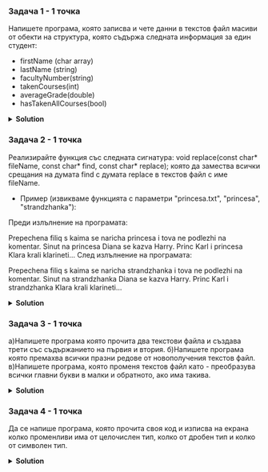 ### Задача 1 - 1 точка

Напишете програма, която записва и чете данни в текстов файл масиви от обекти на структура,
която съдържа следната информация за един студент:

- firstName (char array)
- lastName (string)
- facultyNumber(string)
- takenCourses(int)
- averageGrade(double)
- hasTakenAllCourses(bool)

<details><summary><b>Solution</b></summary> 
<p>

```cpp
#include <iostream>
#include <cstring>
#include <fstream>

struct Name 
{
	char* firstName;
	char* lastName;
};

struct Student
{
	Name name;
	char facultyNumber[11]; // Follows 1MI0700001 format
	unsigned takenCourses;
	double averageGrade;
	bool hasPassedAllCourses;
};

Name createName(const char* firstName, const char* lastName) 
{
	if (firstName == nullptr)
		return createName("", lastName);

	if (lastName == nullptr)
		return createName(firstName, "");

	Name newName;
	newName.firstName = strcpy(new char[strlen(firstName) + 1], firstName); // Cool shorthand for copying a string!!
	newName.lastName = strcpy(new char[strlen(lastName) + 1], lastName);

	return newName;
}

void deleteName(Name& name)
{
	if (name.firstName != nullptr)
		delete[] name.firstName;

	if (name.lastName != nullptr)
		delete[] name.lastName;
}

Student createStudent(const Name& name, const char* facultyNumber, 
					  unsigned takenCourses = 0, double averageGrade = 2.0, 
					  bool hasPassedAllCourses = false) 
{
	Student student;
	student.name = createName(name.firstName, name.lastName);

	if (facultyNumber == nullptr || strlen(facultyNumber) != 10)
		strcpy(student.facultyNumber, "0SU0000000"); // Some default faculty number
	else
		strcpy(student.facultyNumber, facultyNumber);

	student.takenCourses = takenCourses;
	student.averageGrade = averageGrade >= 2.0 && averageGrade <= 6 ? averageGrade : 2.0;
	student.hasPassedAllCourses = hasPassedAllCourses;

	return student;
}

void deleteStudent(Student& student)
{
	deleteName(student.name);
	student.facultyNumber[0] = '\0';
	student.averageGrade = 2.0;
	student.takenCourses = 0;
	student.hasPassedAllCourses = false;
}

char* readStringFromFile(std::ifstream& stream, char delimiter = '\n')
{
	if (!stream.is_open() || !stream.good())
		return nullptr;

	char* readString = strcpy(new char[1], "");
	char currentChar = stream.get();

	while (stream.good() && !stream.eof() && currentChar != delimiter)
	{
		char* oldString = readString;
		size_t oldStringLength = strlen(oldString);

		// oldStringLength + 2, because we want to add one more character;
		readString = strcpy(new char[oldStringLength + 2], oldString);
		readString[oldStringLength] = currentChar;
		readString[oldStringLength + 1] = '\0';
		delete[] oldString;

		currentChar = stream.get();
	}

	return readString;
}

void writeStudentToFile(const Student& student, std::ofstream& stream)
{
	if (!stream.is_open() || !stream.good())
		return;

	stream << student.name.firstName;
	stream << ",";
	stream << student.name.lastName;
	stream << ",";
	stream << student.facultyNumber;
	stream << ",";
	stream << student.takenCourses;
	stream << ",";
	stream << student.averageGrade;
	stream << ",";
	stream << student.hasPassedAllCourses;
	stream << "\n";
}

Student readStudentFromFile(std::ifstream& stream)
{
	if (!stream.is_open() || !stream.good())
	{
		Student student;
		student.name = Name{ nullptr, nullptr };
		student.averageGrade = 2.0;
		strcpy(student.facultyNumber, "0SU0000000");
		student.takenCourses = 0;
		student.hasPassedAllCourses = false;
	}
	
	char* firstName = readStringFromFile(stream, ',');
	char* lastName = readStringFromFile(stream, ',');
	char* facultyNumber = readStringFromFile(stream, ',');

	unsigned takenCourses;
	stream >> takenCourses;
	stream.get();

	double averageGrade;
	stream >> averageGrade;
	stream.get();

	bool hasPassedAllCourses;
	stream >> hasPassedAllCourses;
	stream.get();

	Name name{ firstName, lastName };
	Student student = createStudent(name, facultyNumber, takenCourses, averageGrade, hasPassedAllCourses);

	deleteName(name);
	delete[] facultyNumber;

	return student;
}

size_t getNewLinesCount(std::ifstream& stream)
{
	if (!stream.is_open() || !stream.good())
		return 0;

	size_t count = 0;
	char currentChar = stream.get();

	while (stream.good() && !stream.eof())
	{
		if (currentChar == '\n')
			count++;

		currentChar = stream.get();
	}

	return count;
}

Student* readStudentsFromFile(std::ifstream& stream, size_t& size)
{
	size = getNewLinesCount(stream);

	if (size == 0)
		return nullptr;

	stream.clear();
	stream.seekg(0, std::ios::beg);

	Student* readStudents = new Student[size];

	for (size_t i = 0; i < size; i++)
	{
		if (!stream.good())
		{
			size = 0;
			for (size_t deleteIt = 0; deleteIt < i; deleteIt++)
			{
				deleteStudent(readStudents[deleteIt]);
			}

			return nullptr;
		}

		readStudents[i] = readStudentFromFile(stream);
	}

	return readStudents;
}

void printStudent(const Student& student)
{
	std::cout << "Name: " << student.name.firstName << " " << student.name.lastName << "\n";
	std::cout << "FN: " << student.facultyNumber << "\n";
	std::cout << "Average grade: " << student.averageGrade << "\n";
	std::cout << "Taken courses: " << student.takenCourses << "\n";
	std::cout << "Has passed all courses " << std::boolalpha << student.hasPassedAllCourses << std::endl;
}

int main()
{
	Name firstName = createName("Ivan", "Marinov");
	Name secondName = createName("Kiril", "Ivanov");
	Name thirdName = createName("Monika", "Stefanova");

	Student students[3]{
		createStudent(firstName, "2MI0724156", 5, 5.23, true),
		createStudent(secondName, "0MI0726156", 2, 4.23, false),
		createStudent(thirdName, "2MI0725156", 10, 4.23, true)
	};

	// Don't forget to delete the names
	// This design is made on purpose
	// In order tho show how easy you can
	// Make unoptimized code :))
	deleteName(firstName);
	deleteName(secondName);
	deleteName(thirdName);

	std::ofstream outStream("students.txt", std::ios::out, std::ios::trunc);

	if (!outStream.is_open())
		return -1;

	for (size_t i = 0; i < 3; i++)
	{
		writeStudentToFile(students[i], outStream);
		deleteStudent(students[i]);
	}

	outStream.close();

	std::ifstream inStream("students.txt", std::ios::in);

	if (!inStream.is_open())
		return -1;

	size_t studentsSize = 0;
	Student* readStudents = readStudentsFromFile(inStream, studentsSize);

	for (int i = 0; i < studentsSize; i++)
	{
		printStudent(readStudents[i]);
		std::cout << "\n";
		deleteStudent(readStudents[i]);
	}

	if (readStudents != nullptr)
		delete[] readStudents;

	inStream.close();
}
```

</p>
</details>

### Задача 2 - 1 точка

Реализирайте функция със следната сигнатура:
void replace(const char* fileName, const char* find, const char* replace);
която да замества всички срещания на думата find с думата replace в текстов файл с име fileName.

- Пример (извикваме функцията с параметри "princesa.txt", "princesa", "strandzhanka"):

 Преди излълнение на програмата:

Prepechena filiq s kaima se naricha princesa i tova ne podlezhi na komentar.
Sinut na princesa Diana se kazva Harry.
Princ Karl i princesa Klara krali klarineti...
След излълнение на програмата:

Prepechena filiq s kaima se naricha strandzhanka i tova ne podlezhi na komentar.
Sinut na strandzhanka Diana se kazva Harry.
Princ Karl i strandzhanka Klara krali klarineti...

<details><summary><b>Solution</b></summary> 
<p>

```cpp
#include <iostream>
#include <fstream>
const int BUFF_SIZE = 1024;
void replace(const char* filename, const char* find, const char* replace)
{
    std::ifstream file(filename);
    if (!file.is_open())
    {
        std::cout << "Error ifsream";
        return;
    }
 
    std::ofstream editedFile("Edited file.txt");
    if (!editedFile.is_open())
    {
        std::cout << "Error ofstream";
        return;
    }
 
    while (!file.eof())
    {
        char buff[BUFF_SIZE];
        file >> buff;
 
        if (strcmp(buff, find) == 0)
        {
            editedFile << replace << " ";
        }
        else
        {
            editedFile << buff << " ";
        }
 
    }
    file.close();
    editedFile.close();
 
}
 
int main()
{
    replace("princesa.txt", "princesa", "strandzhanka");
}
```

</p>
</details>

### Задача 3 - 1 точка

а)Напишете програма която прочита два текстови файла и създава трети със съдържанието на първия и втория.
б)Напишете програма която премахва всички празни редове от новополучения текстов файл.
в)Напишете програма, която променя текстов файл като - преобразува всички главни букви в малки и обратното, ако има такива.

<details><summary><b>Solution</b></summary> 
<p>

```cpp
#include<iostream>
#include<fstream>
 
const int MAX = 100;
void combine(const char* firstFile, const char* secondFile)
{
 
    std::ifstream inFirstFile(firstFile);
    std::ifstream inSecondFile(secondFile);
    std::ofstream newFile("combined.txt");
 
    if (!inFirstFile.is_open() || !inSecondFile.is_open() || !newFile.is_open())
    {
        std::cout << "Can't open file" << std::endl;
        return;
 
    }
 
    while (!inFirstFile.eof())
    {
        char buff[MAX];
        inFirstFile.getline(buff, MAX);
        newFile << buff << '\n';
    }
    while (!inSecondFile.eof())
    {
        char buff[MAX];
        inSecondFile.getline(buff, MAX);
        newFile << buff << '\n';
    }
    inFirstFile.close();
    inSecondFile.close();
    newFile.close();
}
 
void removeEmptyLines(const char* fileName)
{
    std::ifstream in(fileName);
 
    std::ofstream out("temp.txt");
 
    if (!in.is_open() || !out.is_open())
    {
        std::cout << "Can't open file" << std::endl;
        return;
 
    }
 
    while (!in.eof())
    {
        char buff[MAX];
 
        in.getline(buff, MAX);
       
        if (strcmp(buff, "") != 0)
        {
            out << buff << '\n';
 
        }
    }
    in.close();
    out.close();
}
 
void changeFile(const char* filename)
{
    std::ifstream in(filename);
 
    std::ofstream out("new.txt");
 
    if (!in.is_open() || !out.is_open())
    {
        std::cout << "Can't open file" << std::endl;
        return;
 
    }
 
    char s;
    while (s = in.get())
    {
        if (in.eof())
        {
            break;
        }
        if (s >= 'a' && s <= 'z')
        {
            s = s - 32;
            out << s;
        }
        else if (s >= 'A' && s <= 'Z')
        {
            s = s + 32;
            out << s;
        }
        else
        {
            out << s;
        }
 
 
    }
    in.close();
    out.close();
}
int main()
{
    combine("first.txt", "second.txt");
    removeEmptyLines("combined.txt");
    changeFile("temp.txt");
    return 0;
}
```

</p>
</details>

### Задача 4 - 1 точка

Да се напише програма, която  прочита своя код и изписва на екрана колко променливи има от целочислен тип,
колко от дробен тип и колко от символен тип.

<details><summary><b>Solution</b></summary> 
<p>

```cpp
#define _CRT_SECURE_NO_WARNINGS

#include <iostream>
#include <cstring>
#include <fstream>

struct TypesCount
{
	unsigned int boolCount = 0;
	unsigned int integerCount = 0;
	unsigned int floatingCount = 0;
	unsigned int charcterCount = 0;
};

bool isWordType(const char* type, std::ifstream& stream)
{
	if (type == nullptr)
		return false;

	if (stream.peek() != *type)
		return false;

	std::ios::streampos begPos = stream.tellg();
	while (stream.good() && !stream.eof())
	{
		if (*type == '\0')
			break;

		if (*type != stream.get())
		{
			stream.seekg(begPos, std::ios::beg);
			return false;
		}

		type++;
	}

	if (*type != '\0' || stream.peek() != ' ')
	{
		stream.seekg(begPos, std::ios::beg);
		return false;
	}

	return true;
}

TypesCount calculateTypesCount()
{
	std::ifstream sourceCode("week2t4.cpp", std::ios::in);

	TypesCount count;

	if (!sourceCode.is_open())
		return count;

	while (sourceCode.good() && !sourceCode.eof())
	{
		if (isWordType("bool", sourceCode)) count.boolCount++;
		else if (isWordType("int", sourceCode)) count.integerCount++;
		else if (isWordType("double", sourceCode)) count.floatingCount++;
		else if (isWordType("char", sourceCode)) count.charcterCount++;
		else sourceCode.get();
	}

	sourceCode.close();
	
	return count;
}

int main()
{
	TypesCount count = calculateTypesCount();

	std::cout << "Bool count " << count.boolCount << "\n";
	std::cout << "Int count " << count.integerCount << "\n";
	std::cout << "Double count " << count.floatingCount << "\n";
	std::cout << "Char count " << count.charcterCount << std::endl;

	double test;
	double test2;
	bool damnItIsTrue;
	char myChar;
}
```

</p>
</details>